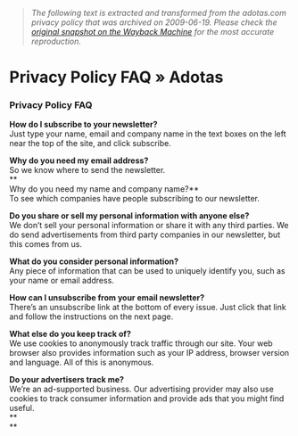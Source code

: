 > *The following text is extracted and transformed from the adotas.com privacy policy that was archived on 2009-06-19. Please check the [original snapshot on the Wayback Machine](https://web.archive.org/web/20090619065454id_/http%3A//www.adotas.com/privacy-policy) for the most accurate reproduction.*

# Privacy Policy FAQ » Adotas

### Privacy Policy FAQ

**How do I subscribe to your newsletter?**  
Just type your name, email and company name in the text boxes on the left near the top of the site, and click subscribe.

**Why do you need my email address?**  
So we know where to send the newsletter.  
**  
Why do you need my name and company name?**  
To see which companies have people subscribing to our newsletter.

**Do you share or sell my personal information with anyone else?**  
We don’t sell your personal information or share it with any third parties. We do send advertisements from third party companies in our newsletter, but this comes from us.

**What do you consider personal information?**  
Any piece of information that can be used to uniquely identify you, such as your name or email address.

**How can I unsubscribe from your email newsletter?**  
There’s an unsubscribe link at the bottom of every issue. Just click that link and follow the instructions on the next page.

**What else do you keep track of?**  
We use cookies to anonymously track traffic through our site. Your web browser also provides information such as your IP address, browser version and language. All of this is anonymous.

**Do your advertisers track me?**  
We’re an ad-supported business. Our advertising provider may also use cookies to track consumer information and provide ads that you might find useful.  
**  
**
